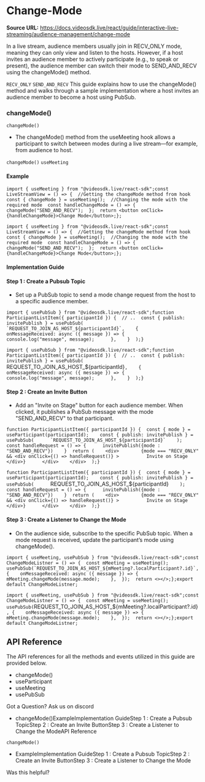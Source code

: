 # Change-Mode

**Source URL:** https://docs.videosdk.live/react/guide/interactive-live-streaming/audience-management/change-mode

In a live stream, audience members usually join in RECV_ONLY mode, meaning they can only view and listen to the hosts. However, if a host invites an audience member to actively participate (e.g., to speak or present), the audience member can switch their mode to SEND_AND_RECV using the changeMode() method.

`RECV_ONLY`
`SEND_AND_RECV`
This guide explains how to use the changeMode() method and walks through a sample implementation where a host invites an audience member to become a host using PubSub.

### changeMode()​

`changeMode()`
- The changeMode() method from the useMeeting hook allows a participant to switch between modes during a live stream—for example, from audience to host.

`changeMode()`
`useMeeting`
#### Example​

```
import { useMeeting } from "@videosdk.live/react-sdk";const LiveStreamView = () => {  //Getting the changeMode method from hook  const { changeMode } = useMeeting();  //Changing the mode with the required mode  const handleChangeMode = () => {    changeMode("SEND_AND_RECV");  };  return <button onClick={handleChangeMode}>Change Mode</button>;};
```

`import { useMeeting } from "@videosdk.live/react-sdk";const LiveStreamView = () => {  //Getting the changeMode method from hook  const { changeMode } = useMeeting();  //Changing the mode with the required mode  const handleChangeMode = () => {    changeMode("SEND_AND_RECV");  };  return <button onClick={handleChangeMode}>Change Mode</button>;};`
#### Implementation Guide​

#### Step 1 : Create a Pubsub Topic​

- Set up a PubSub topic to send a mode change request from the host to a specific audience member.

```
import { usePubSub } from "@videosdk.live/react-sdk";function ParticipantListItem({ participantId }) {  // ..  const { publish: invitePublish } = usePubSub(    `REQUEST_TO_JOIN_AS_HOST_${participantId}`,    {      onMessageReceived: async ({ message }) => {        console.log("message", message);      },    }  );}
```

`import { usePubSub } from "@videosdk.live/react-sdk";function ParticipantListItem({ participantId }) {  // ..  const { publish: invitePublish } = usePubSub(    `REQUEST_TO_JOIN_AS_HOST_${participantId}`,    {      onMessageReceived: async ({ message }) => {        console.log("message", message);      },    }  );}`
#### Step 2 : Create an Invite Button​

- Add an "Invite on Stage" button for each audience member. When clicked, it publishes a PubSub message with the mode "SEND_AND_RECV" to that participant.

```
function ParticipantListItem({ participantId }) {  const { mode } =    useParticipant(participantId);    const { publish: invitePublish } = usePubSub(      `REQUEST_TO_JOIN_AS_HOST_${participantId}`    );    const handleRequest = () => {      invitePublish({mode : "SEND_AND_RECV"})    }  return (    <div>        {mode === "RECV_ONLY" && <div onClick={() => handleRequest()} >          Invite on Stage        </div>}      </div>    </div>  );}
```

`function ParticipantListItem({ participantId }) {  const { mode } =    useParticipant(participantId);    const { publish: invitePublish } = usePubSub(      `REQUEST_TO_JOIN_AS_HOST_${participantId}`    );    const handleRequest = () => {      invitePublish({mode : "SEND_AND_RECV"})    }  return (    <div>        {mode === "RECV_ONLY" && <div onClick={() => handleRequest()} >          Invite on Stage        </div>}      </div>    </div>  );}`
#### Step 3 : Create a Listener to Change the Mode​

- On the audience side, subscribe to the specific PubSub topic. When a mode request is received, update the participant’s mode using changeMode().

```
import { useMeeting, usePubSub } from "@videosdk.live/react-sdk";const ChangeModeListner = () => {  const mMeeting = useMeeting();  usePubSub(`REQUEST_TO_JOIN_AS_HOST_${mMeeting?.localParticipant?.id}`, {    onMessageReceived: async ({ message }) => {      mMeeting.changeMode(message.mode);    },  });  return <></>;};export default ChangeModeListner;
```

`import { useMeeting, usePubSub } from "@videosdk.live/react-sdk";const ChangeModeListner = () => {  const mMeeting = useMeeting();  usePubSub(`REQUEST_TO_JOIN_AS_HOST_${mMeeting?.localParticipant?.id}`, {    onMessageReceived: async ({ message }) => {      mMeeting.changeMode(message.mode);    },  });  return <></>;};export default ChangeModeListner;`
## API Reference​

The API references for all the methods and events utilized in this guide are provided below.

- changeMode()
- useParticipant
- useMeeting
- usePubSub

Got a Question? Ask us on discord

- changeMode()ExampleImplementation GuideStep 1 : Create a Pubsub TopicStep 2 : Create an Invite ButtonStep 3 : Create a Listener to Change the ModeAPI Reference

`changeMode()`
- ExampleImplementation GuideStep 1 : Create a Pubsub TopicStep 2 : Create an Invite ButtonStep 3 : Create a Listener to Change the Mode

Was this helpful?

